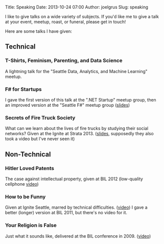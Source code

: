 Title: Speaking
Date: 2013-10-24 07:00
Author: joelgrus
Slug: speaking

I like to give talks on a wide variety of subjects. If you'd like me to
give a talk at your event, meetup, roast, or funeral, please get in
touch!

Here are some talks I have given:

Technical
---------

### T-Shirts, Feminism, Parenting, and Data Science

A lightning talk for the "Seattle Data, Analytics, and Machine Learning"
meetup.

### F\# for Startups

I gave the first version of this talk at the ".NET Startup" meetup
group, then an improved version at the "Seattle F\#" meetup group
([slides](http://www.slideshare.net/joelgrus/f-for-startups-v2))

### Secrets of Fire Truck Society

What can we learn about the lives of fire trucks by studying their
social networks? Given at the Ignite at Strata 2013.
([slides](http://www.slideshare.net/joelgrus/joel-grus-secretsoffiretrucksociety),
supposedly they also took a video but I've never seen it)

Non-Technical
-------------

### Hitler Loved Patents

The case against intellectual property, given at BIL 2012 (low-quality
cellphone [video](http://vimeo.com/38745387))

### How to be Funny

Given at Ignite Seattle, marred by technical difficulties.
([video](http://www.youtube.com/watch?v=rLVat9hq964)) I gave a better
(longer) version at BIL 2011, but there's no video for it.

### Your Religion is False

Just what it sounds like, delivered at the BIL conference in 2009.
([video](http://vimeo.com/7567278))
